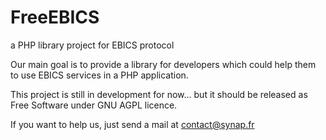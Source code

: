 FreeEBICS
=========

a PHP library project for EBICS protocol

Our main goal is to provide a library for developers which could help them to use EBICS services in a PHP application.

This project is still in development for now... but it should be released as Free Software under GNU AGPL licence.

If you want to help us, just send a mail at contact@synap.fr
